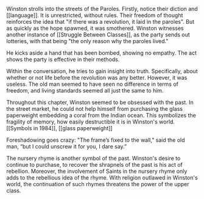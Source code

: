 Winston strolls into the streets of the Paroles. Firstly, notice their diction and [[language]]. It is unrestricted, without rules. Their freedom of thought reinforces the idea that "if there was a revolution, it laid in the paroles". But as quickly as the hope spawned, it was smothered. Winston witnesses another instance of [[Struggle Between Classes]], as the party sends out lotteries, with that being "the only reason why the paroles lived."

He kicks aside a hand that has been bombed, showing no empathy. The act shows the party is effective in their methods.

Within the conversation, he tries to gain insight into truth. Specifically, about whether or not life before the revolution was any better. However, it was useless. The old man seemed to have seen no difference in terms of freedom, and living standards seemed all just the same to him.

Throughout this chapter, Winston seemed to be obsessed with the past. In the street market, he could not help himself from purchasing the glass paperweight embedding a coral from the Indian ocean. This symbolizes the fragility of memory, how easily destructible it is in Winston's world. 
[[Symbols in 1984]], [[glass paperweight]]

Foreshadowing goes crazy: "The frame’s fixed to the wall," said the old man, “but I could unscrew it for you, I dare say.”

The nursery rhyme is another symbol of the past. Winston's desire to continue to purchase, to recover the shrapnels of the past is his act of rebellion. Moreover, the involvement of Saints in the nursery rhyme only adds to the rebellious idea of the rhyme. With religion outlawed in Winston's world, the continuation of such rhymes threatens the power of the upper class.
